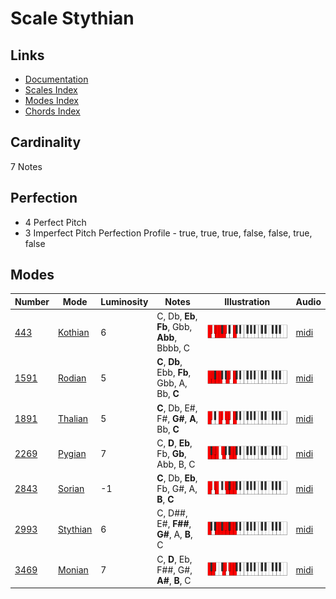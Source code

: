 # Scale Stythian

## Links

- [Documentation](README.md)
- [Scales Index](Scales.md)
- [Modes Index](Modes.md)
- [Chords Index](Chords.md)

## Cardinality

7 Notes

## Perfection

- 4 Perfect Pitch
- 3 Imperfect Pitch
Perfection Profile - true, true, true, false, false, true, false

## Modes

| Number | Mode | Luminosity | Notes | Illustration | Audio |
|--------|------|------------|-------|--------------|-------|
| [443](https://ianring.com/musictheory/scales/443) | [Kothian](ModeKothian.md) | 6 | C, Db, **Eb**, **Fb**, Gbb, **Abb**, Bbbb, C | ![CNaturalKothian](ModeCNaturalKothian.png) | [midi](https://github.com/edipermadi/music/blob/main/docs/ModeCNaturalKothian.mid?raw=true) | 
| [1591](https://ianring.com/musictheory/scales/1591) | [Rodian](ModeRodian.md) | 5 | **C**, **Db**, Ebb, **Fb**, Gbb, A, Bb, **C** | ![CNaturalRodian](ModeCNaturalRodian.png) | [midi](https://github.com/edipermadi/music/blob/main/docs/ModeCNaturalRodian.mid?raw=true) | 
| [1891](https://ianring.com/musictheory/scales/1891) | [Thalian](ModeThalian.md) | 5 | **C**, Db, E#, F#, **G#**, **A**, Bb, **C** | ![CNaturalThalian](ModeCNaturalThalian.png) | [midi](https://github.com/edipermadi/music/blob/main/docs/ModeCNaturalThalian.mid?raw=true) | 
| [2269](https://ianring.com/musictheory/scales/2269) | [Pygian](ModePygian.md) | 7 | C, **D**, **Eb**, Fb, **Gb**, Abb, B, C | ![CNaturalPygian](ModeCNaturalPygian.png) | [midi](https://github.com/edipermadi/music/blob/main/docs/ModeCNaturalPygian.mid?raw=true) | 
| [2843](https://ianring.com/musictheory/scales/2843) | [Sorian](ModeSorian.md) | -1 | **C**, Db, **Eb**, Fb, G#, A, **B**, **C** | ![CNaturalSorian](ModeCNaturalSorian.png) | [midi](https://github.com/edipermadi/music/blob/main/docs/ModeCNaturalSorian.mid?raw=true) | 
| [2993](https://ianring.com/musictheory/scales/2993) | [Stythian](ModeStythian.md) | 6 | C, D##, E#, **F##**, **G#**, A, **B**, C | ![CNaturalStythian](ModeCNaturalStythian.png) | [midi](https://github.com/edipermadi/music/blob/main/docs/ModeCNaturalStythian.mid?raw=true) | 
| [3469](https://ianring.com/musictheory/scales/3469) | [Monian](ModeMonian.md) | 7 | C, **D**, Eb, F##, G#, **A#**, **B**, C | ![CNaturalMonian](ModeCNaturalMonian.png) | [midi](https://github.com/edipermadi/music/blob/main/docs/ModeCNaturalMonian.mid?raw=true) | 
